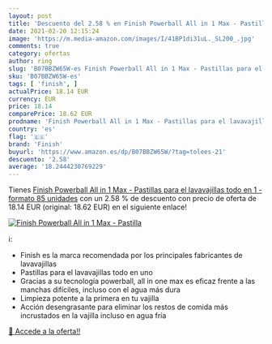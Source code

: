 ```yaml
---
layout: post
title: 'Descuento del 2.58 % en Finish Powerball All in 1 Max - Pastilla'
date: 2021-02-20 12:15:24
image: 'https://m.media-amazon.com/images/I/41BP1di31uL._SL200_.jpg'
comments: true
category: ofertas
author: ring
slug: 'B07BBZW65W-es Finish Powerball All in 1 Max - Pastillas para el...'
sku: 'B07BBZW65W-es'
tags: [ 'finish', ]
actualPrice: 18.14 EUR
currency: EUR
price: 18.14
comparePrice: 18.62 EUR
prodname: 'Finish Powerball All in 1 Max - Pastillas para el lavavajillas todo en 1 - formato 85 unidades'
country: 'es'
flag: '🇪🇸'
brand: 'Finish'
buyurl: 'https://www.amazon.es/dp/B07BBZW65W/?tag=tolees-21'
descuento: '2.58'
average: '18.2444230769229'
---
```


Tienes [Finish Powerball All in 1 Max - Pastillas para el lavavajillas todo en 1 - formato 85 unidades](https://www.amazon.es/dp/B07BBZW65W/?tag=tolees-21) con un 2.58 % de descuento con precio de oferta de 18.14 EUR (original: 18.62 EUR) en el siguiente enlace!

[![Finish Powerball All in 1 Max - Pastilla](https://m.media-amazon.com/images/I/41BP1di31uL._SL200_.jpg)](https://www.amazon.es/dp/B07BBZW65W/?tag=tolees-21)

ℹ️:

- Finish es la marca recomendada por los principales fabricantes de lavavajillas
- Pastillas para el lavavajillas todo en uno
- Gracias a su tecnología powerball, all in one max es eficaz frente a las manchas difíciles, incluso con el agua más dura
- Limpieza potente a la primera en tu vajilla
- Acción desengrasante para eliminar los restos de comida más incrustados en la vajilla incluso en agua fría

[🛒 Accede a la oferta!!](https://www.amazon.es/dp/B07BBZW65W/?tag=tolees-21)
